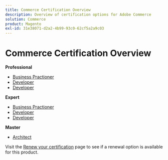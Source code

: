 ```yaml
---
title: Commerce Certification Overview
description: Overview of certification options for Adobe Commerce
solution: Commerce
product: Magento
exl-id: 31e38071-d2a2-4b99-93c0-62cf5a2a9c03
---
```

# Commerce Certification Overview

**Professional**

* [Business Practioner](/help/certifications/ac/ac-p-business.md) <!--AD0-E712-->
* [Developer](/help/certifications/ac/ac-p-developer.md) <!--AD0-E717-->
* [Developer](/help/certifications/ac/ac-p-fedeveloper.md) <!--AD0-E719-->

**Expert**

* [Business Practioner](/help/certifications/ac/ac-e-business.md) <!--AD0-E708-->
* [Developer](/help/certifications/ac/ac-e-developer.md) <!--AD0-E716-->
* [Developer](/help/certifications/ac/ac-e-fedeveloper.md) <!--AD0-E710-->

**Master**

* [Architect](/help/certifications/ac/ac-m-architect.md) <!--AD0-E718-->

Visit the [Renew your certification](/help/certifications/renew.md) page to see if a renewal option is available for this product.
